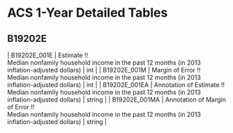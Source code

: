# ACS 1-Year Detailed Tables

## B19202E

| B19202E_001E | Estimate !!<br>Median nonfamily household income in the past 12 months (in 2013 inflation-adjusted dollars) | int |
| B19202E_001M | Margin of Error !!<br>Median nonfamily household income in the past 12 months (in 2013 inflation-adjusted dollars) | int |
| B19202E_001EA | Annotation of Estimate !!<br>Median nonfamily household income in the past 12 months (in 2013 inflation-adjusted dollars) | string |
| B19202E_001MA | Annotation of Margin of Error !!<br>Median nonfamily household income in the past 12 months (in 2013 inflation-adjusted dollars) | string |

